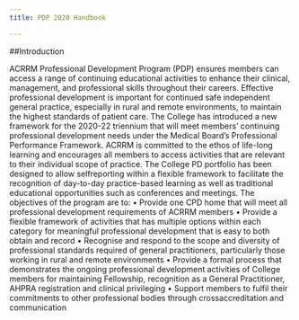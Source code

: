 ```yaml
---
title: PDP 2020 Handbook

---
```


##Introduction

ACRRM Professional Development Program (PDP) ensures members can access a range of continuing
educational activities to enhance their clinical, management, and professional skills throughout their careers.
Effective professional development is important for continued safe independent general practice, especially
in rural and remote environments, to maintain the highest standards of patient care.
The College has introduced a new framework for the 2020-22 triennium that will meet members’ continuing
professional development needs under the Medical Board’s Professional Performance Framework.
ACRRM is committed to the ethos of life-long learning and encourages all members to access activities that
are relevant to their individual scope of practice. The College PD portfolio has been designed to allow selfreporting within a flexible framework to facilitate the recognition of day-to-day practice-based learning as
well as traditional educational opportunities such as conferences and meetings.
The objectives of the program are to:
• Provide one CPD home that will meet all professional development requirements of ACRRM
members
• Provide a flexible framework of activities that has multiple options within each category for
meaningful professional development that is easy to both obtain and record
• Recognise and respond to the scope and diversity of professional standards required of general
practitioners, particularly those working in rural and remote environments
• Provide a formal process that demonstrates the ongoing professional development activities of
College members for maintaining Fellowship, recognition as a General Practitioner, AHPRA
registration and clinical privileging
• Support members to fulfil their commitments to other professional bodies through crossaccreditation and communication